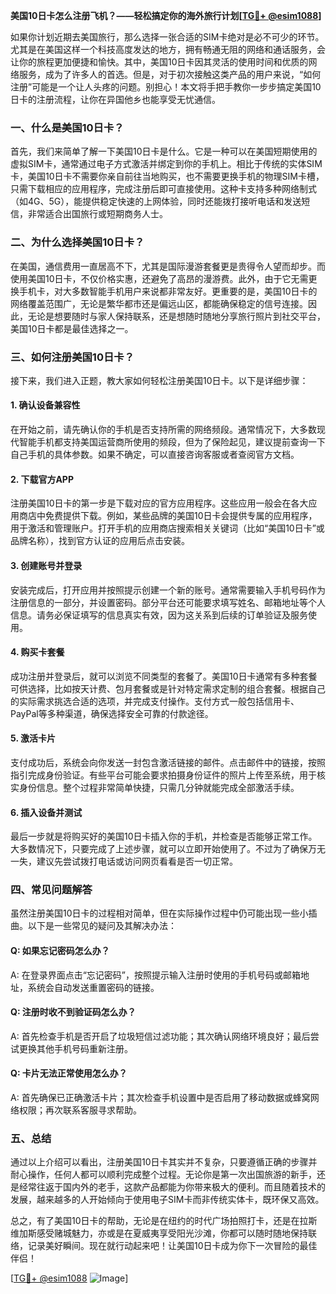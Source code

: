 **美国10日卡怎么注册飞机？——轻松搞定你的海外旅行计划[[TG💪+ @esim1088](https://t.me/s/esim1088)]**

如果你计划近期去美国旅行，那么选择一张合适的SIM卡绝对是必不可少的环节。尤其是在美国这样一个科技高度发达的地方，拥有畅通无阻的网络和通话服务，会让你的旅程更加便捷和愉快。其中，美国10日卡因其灵活的使用时间和优质的网络服务，成为了许多人的首选。但是，对于初次接触这类产品的用户来说，“如何注册”可能是一个让人头疼的问题。别担心！本文将手把手教你一步步搞定美国10日卡的注册流程，让你在异国他乡也能享受无忧通信。

### 一、什么是美国10日卡？

首先，我们来简单了解一下美国10日卡是什么。它是一种可以在美国短期使用的虚拟SIM卡，通常通过电子方式激活并绑定到你的手机上。相比于传统的实体SIM卡，美国10日卡不需要你亲自前往当地购买，也不需要更换手机的物理SIM卡槽，只需下载相应的应用程序，完成注册后即可直接使用。这种卡支持多种网络制式（如4G、5G），能提供稳定快速的上网体验，同时还能拨打接听电话和发送短信，非常适合出国旅行或短期商务人士。

### 二、为什么选择美国10日卡？

在美国，通信费用一直居高不下，尤其是国际漫游套餐更是贵得令人望而却步。而使用美国10日卡，不仅价格实惠，还避免了高昂的漫游费。此外，由于它无需更换手机卡，对大多数智能手机用户来说都非常友好。更重要的是，美国10日卡的网络覆盖范围广，无论是繁华都市还是偏远山区，都能确保稳定的信号连接。因此，无论是想要随时与家人保持联系，还是想随时随地分享旅行照片到社交平台，美国10日卡都是最佳选择之一。

### 三、如何注册美国10日卡？

接下来，我们进入正题，教大家如何轻松注册美国10日卡。以下是详细步骤：

#### 1. 确认设备兼容性

在开始之前，请先确认你的手机是否支持所需的网络频段。通常情况下，大多数现代智能手机都支持美国运营商所使用的频段，但为了保险起见，建议提前查询一下自己手机的具体参数。如果不确定，可以直接咨询客服或者查阅官方文档。

#### 2. 下载官方APP

注册美国10日卡的第一步是下载对应的官方应用程序。这些应用一般会在各大应用商店中免费提供下载。例如，某些品牌的美国10日卡会提供专属的应用程序，用于激活和管理账户。打开手机的应用商店搜索相关关键词（比如“美国10日卡”或品牌名称），找到官方认证的应用后点击安装。

#### 3. 创建账号并登录

安装完成后，打开应用并按照提示创建一个新的账号。通常需要输入手机号码作为注册信息的一部分，并设置密码。部分平台还可能要求填写姓名、邮箱地址等个人信息。请务必保证填写的信息真实有效，因为这关系到后续的订单验证及服务使用。

#### 4. 购买卡套餐

成功注册并登录后，就可以浏览不同类型的套餐了。美国10日卡通常有多种套餐可供选择，比如按天计费、包月套餐或是针对特定需求定制的组合套餐。根据自己的实际需求挑选合适的选项，并完成支付操作。支付方式一般包括信用卡、PayPal等多种渠道，确保选择安全可靠的付款途径。

#### 5. 激活卡片

支付成功后，系统会向你发送一封包含激活链接的邮件。点击邮件中的链接，按照指引完成身份验证。有些平台可能会要求拍摄身份证件的照片上传至系统，用于核实身份信息。整个过程非常简单快捷，只需几分钟就能完成全部激活手续。

#### 6. 插入设备并测试

最后一步就是将购买好的美国10日卡插入你的手机，并检查是否能够正常工作。大多数情况下，只要完成了上述步骤，就可以立即开始使用了。不过为了确保万无一失，建议先尝试拨打电话或访问网页看看是否一切正常。

### 四、常见问题解答

虽然注册美国10日卡的过程相对简单，但在实际操作过程中仍可能出现一些小插曲。以下是一些常见的疑问及其解决办法：

#### Q: 如果忘记密码怎么办？
A: 在登录界面点击“忘记密码”，按照提示输入注册时使用的手机号码或邮箱地址，系统会自动发送重置密码的链接。

#### Q: 注册时收不到验证码怎么办？
A: 首先检查手机是否开启了垃圾短信过滤功能；其次确认网络环境良好；最后尝试更换其他手机号码重新注册。

#### Q: 卡片无法正常使用怎么办？
A: 首先确保已正确激活卡片；其次检查手机设置中是否启用了移动数据或蜂窝网络权限；再次联系客服寻求帮助。

### 五、总结

通过以上介绍可以看出，注册美国10日卡其实并不复杂，只要遵循正确的步骤并耐心操作，任何人都可以顺利完成整个过程。无论你是第一次出国旅游的新手，还是经常往返于国内外的老手，这款产品都能为你带来极大的便利。而且随着技术的发展，越来越多的人开始倾向于使用电子SIM卡而非传统实体卡，既环保又高效。

总之，有了美国10日卡的帮助，无论是在纽约的时代广场拍照打卡，还是在拉斯维加斯感受赌城魅力，亦或是在夏威夷享受阳光沙滩，你都可以随时随地保持联络，记录美好瞬间。现在就行动起来吧！让美国10日卡成为你下一次冒险的最佳伴侣！

[[TG💪+ @esim1088](https://t.me/s/esim1088) ![Image](https://i.postimg.cc/4NQfJmqS/Snipaste-2025-05-13-00-14-12.png)]